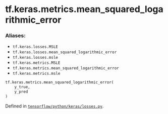 <div itemscope itemtype="http://developers.google.com/ReferenceObject">
<meta itemprop="name" content="tf.keras.metrics.mean_squared_logarithmic_error" />
<meta itemprop="path" content="Stable" />
</div>

# tf.keras.metrics.mean_squared_logarithmic_error

### Aliases:

* `tf.keras.losses.MSLE`
* `tf.keras.losses.mean_squared_logarithmic_error`
* `tf.keras.losses.msle`
* `tf.keras.metrics.MSLE`
* `tf.keras.metrics.mean_squared_logarithmic_error`
* `tf.keras.metrics.msle`

``` python
tf.keras.metrics.mean_squared_logarithmic_error(
    y_true,
    y_pred
)
```



Defined in [`tensorflow/python/keras/losses.py`](https://www.tensorflow.org/code/tensorflow/python/keras/losses.py).

